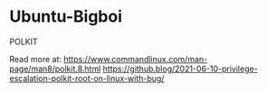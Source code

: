 # Ubuntu-Bigboi

POLKIT

Read more at: https://www.commandlinux.com/man-page/man8/polkit.8.html
https://github.blog/2021-06-10-privilege-escalation-polkit-root-on-linux-with-bug/
